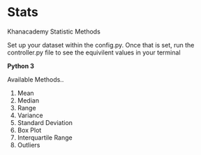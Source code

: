 # Stats
Khanacademy Statistic Methods

Set up your dataset within the config.py. Once that is set, run the controller.py file to see the equivilent values in your terminal

**Python 3**

Available Methods..

1. Mean
2. Median
3. Range
4. Variance
5. Standard Deviation
6. Box Plot
7. Interquartile Range
8. Outliers
